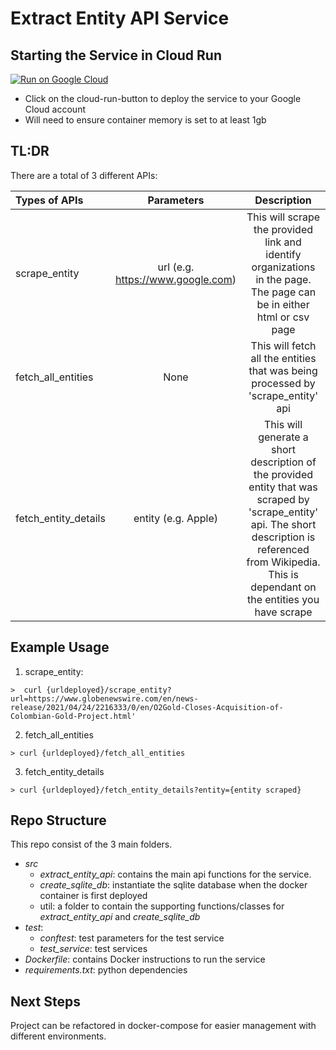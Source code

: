 # Extract Entity API Service

## Starting the Service in Cloud Run
[![Run on Google Cloud](https://deploy.cloud.run/button.svg)](https://deploy.cloud.run)
- Click on the cloud-run-button to deploy the service to your Google Cloud account
- Will need to ensure container memory is set to at least 1gb

## TL:DR
There are a total of 3 different APIs:

| Types of APIs        | Parameters  | Description    |
| :---                 |    :----:   |          :---: |
| scrape_entity        | url (e.g. https://www.google.com) | This will scrape the provided link and identify organizations in the page. The page can be in either html or csv page |
| fetch_all_entities   | None | This will fetch all the entities that was being processed by 'scrape_entity' api |
| fetch_entity_details | entity (e.g. Apple) | This will generate a short description of the provided entity that was scraped by 'scrape_entity' api. The short description is referenced from Wikipedia. This is dependant on the entities you have scrape |

## Example Usage
1. scrape_entity: 
```
>  curl {urldeployed}/scrape_entity?url=https://www.globenewswire.com/en/news-release/2021/04/24/2216333/0/en/O2Gold-Closes-Acquisition-of-Colombian-Gold-Project.html'
```
2. fetch_all_entities
```
> curl {urldeployed}/fetch_all_entities
```
3. fetch_entity_details
```
> curl {urldeployed}/fetch_entity_details?entity={entity scraped}
```

## Repo Structure
This repo consist of the 3 main folders. 
- _src_
    - _extract_entity_api_: contains the main api functions for the service.
    - _create_sqlite_db_: instantiate the sqlite database when the docker container is first deployed
    - util: a folder to contain the supporting functions/classes for _extract_entity_api_ and _create_sqlite_db_
- _test_: 
    - _conftest_: test parameters for the test service
    - _test_service_: test services
- _Dockerfile_: contains Docker instructions to run the service 
- _requirements.txt_: python dependencies

## Next Steps
Project can be refactored in docker-compose for easier management with different environments. 
